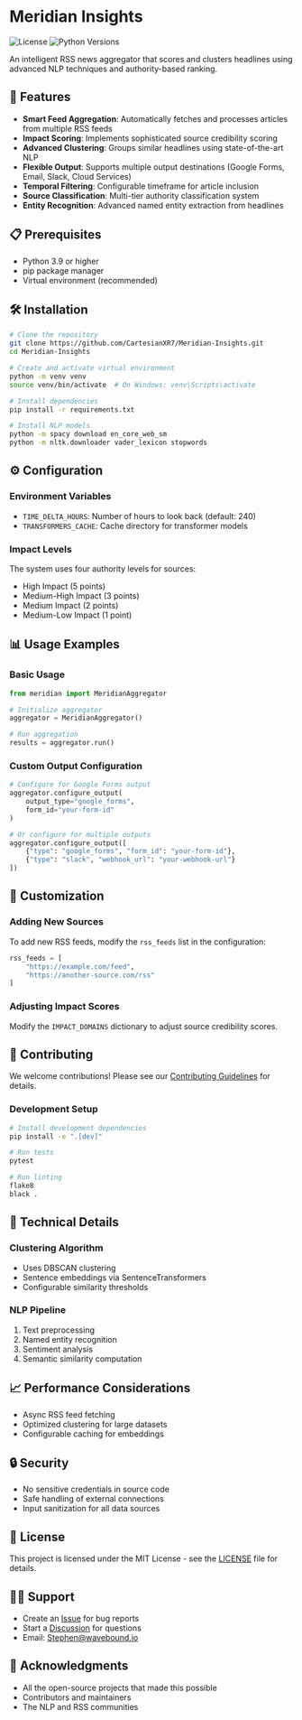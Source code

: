 # Meridian Insights

![License](https://img.shields.io/badge/license-MIT-blue.svg)
![Python Versions](https://img.shields.io/badge/python-3.9%20%7C%203.10%20%7C%203.11-blue)

An intelligent RSS news aggregator that scores and clusters headlines using advanced NLP techniques and authority-based ranking.

## 🚀 Features

- **Smart Feed Aggregation**: Automatically fetches and processes articles from multiple RSS feeds
- **Impact Scoring**: Implements sophisticated source credibility scoring
- **Advanced Clustering**: Groups similar headlines using state-of-the-art NLP
- **Flexible Output**: Supports multiple output destinations (Google Forms, Email, Slack, Cloud Services)
- **Temporal Filtering**: Configurable timeframe for article inclusion
- **Source Classification**: Multi-tier authority classification system
- **Entity Recognition**: Advanced named entity extraction from headlines

## 📋 Prerequisites

- Python 3.9 or higher
- pip package manager
- Virtual environment (recommended)

## 🛠 Installation

```bash
# Clone the repository
git clone https://github.com/CartesianXR7/Meridian-Insights.git
cd Meridian-Insights

# Create and activate virtual environment
python -m venv venv
source venv/bin/activate  # On Windows: venv\Scripts\activate

# Install dependencies
pip install -r requirements.txt

# Install NLP models
python -m spacy download en_core_web_sm
python -m nltk.downloader vader_lexicon stopwords
```

## ⚙️ Configuration

### Environment Variables
- `TIME_DELTA_HOURS`: Number of hours to look back (default: 240)
- `TRANSFORMERS_CACHE`: Cache directory for transformer models

### Impact Levels
The system uses four authority levels for sources:
- High Impact (5 points)
- Medium-High Impact (3 points)
- Medium Impact (2 points)
- Medium-Low Impact (1 point)

## 📊 Usage Examples

### Basic Usage
```python
from meridian import MeridianAggregator

# Initialize aggregator
aggregator = MeridianAggregator()

# Run aggregation
results = aggregator.run()
```

### Custom Output Configuration
```python
# Configure for Google Forms output
aggregator.configure_output(
    output_type="google_forms",
    form_id="your-form-id"
)

# Or configure for multiple outputs
aggregator.configure_output([
    {"type": "google_forms", "form_id": "your-form-id"},
    {"type": "slack", "webhook_url": "your-webhook-url"}
])
```

## 🔧 Customization

### Adding New Sources
To add new RSS feeds, modify the `rss_feeds` list in the configuration:

```python
rss_feeds = [
    "https://example.com/feed",
    "https://another-source.com/rss"
]
```

### Adjusting Impact Scores
Modify the `IMPACT_DOMAINS` dictionary to adjust source credibility scores.

## 🤝 Contributing

We welcome contributions! Please see our [Contributing Guidelines](CONTRIBUTING.md) for details.

### Development Setup
```bash
# Install development dependencies
pip install -e ".[dev]"

# Run tests
pytest

# Run linting
flake8
black .
```

## 🔬 Technical Details

### Clustering Algorithm
- Uses DBSCAN clustering
- Sentence embeddings via SentenceTransformers
- Configurable similarity thresholds

### NLP Pipeline
1. Text preprocessing
2. Named entity recognition
3. Sentiment analysis
4. Semantic similarity computation

## 📈 Performance Considerations

- Async RSS feed fetching
- Optimized clustering for large datasets
- Configurable caching for embeddings

## 🔒 Security

- No sensitive credentials in source code
- Safe handling of external connections
- Input sanitization for all data sources

## 📝 License

This project is licensed under the MIT License - see the [LICENSE](LICENSE) file for details.

## 🙋‍♂️ Support

- Create an [Issue](https://github.com/CartesianXR7/Meridian-Insights/issues) for bug reports
- Start a [Discussion](https://github.com/CartesianXR7/Meridian-Insights/discussions) for questions
- Email: Stephen@wavebound.io

## 🙌 Acknowledgments

- All the open-source projects that made this possible
- Contributors and maintainers
- The NLP and RSS communities